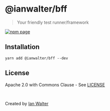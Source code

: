 # @ianwalter/bff
> Your friendly test runner/framework

[![npm page][npmImage]][npmUrl]

## Installation

```console
yarn add @ianwalter/bff --dev
```

## License

Apache 2.0 with Commons Clause - See [LICENSE][licenseUrl]

&nbsp;

Created by [Ian Walter](https://iankwalter.com)

[npmImage]: https://img.shields.io/npm/v/@ianwalter/bff.svg
[npmUrl]: https://www.npmjs.com/package/@ianwalter/bff
[licenseUrl]: https://github.com/ianwalter/bff/blob/master/LICENSE

